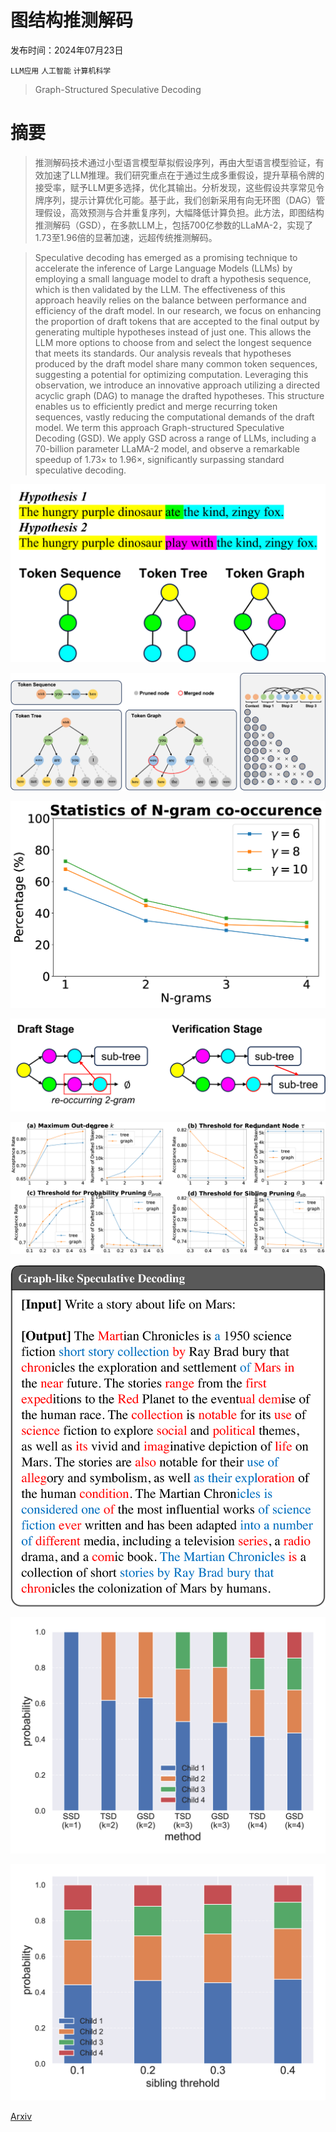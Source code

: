 # 图结构推测解码

发布时间：2024年07月23日

`LLM应用` `人工智能` `计算机科学`

> Graph-Structured Speculative Decoding

# 摘要

> 推测解码技术通过小型语言模型草拟假设序列，再由大型语言模型验证，有效加速了LLM推理。我们研究重点在于通过生成多重假设，提升草稿令牌的接受率，赋予LLM更多选择，优化其输出。分析发现，这些假设共享常见令牌序列，提示计算优化可能。基于此，我们创新采用有向无环图（DAG）管理假设，高效预测与合并重复序列，大幅降低计算负担。此方法，即图结构推测解码（GSD），在多款LLM上，包括700亿参数的LLaMA-2，实现了1.73至1.96倍的显著加速，远超传统推测解码。

> Speculative decoding has emerged as a promising technique to accelerate the inference of Large Language Models (LLMs) by employing a small language model to draft a hypothesis sequence, which is then validated by the LLM. The effectiveness of this approach heavily relies on the balance between performance and efficiency of the draft model. In our research, we focus on enhancing the proportion of draft tokens that are accepted to the final output by generating multiple hypotheses instead of just one. This allows the LLM more options to choose from and select the longest sequence that meets its standards. Our analysis reveals that hypotheses produced by the draft model share many common token sequences, suggesting a potential for optimizing computation. Leveraging this observation, we introduce an innovative approach utilizing a directed acyclic graph (DAG) to manage the drafted hypotheses. This structure enables us to efficiently predict and merge recurring token sequences, vastly reducing the computational demands of the draft model. We term this approach Graph-structured Speculative Decoding (GSD). We apply GSD across a range of LLMs, including a 70-billion parameter LLaMA-2 model, and observe a remarkable speedup of 1.73$\times$ to 1.96$\times$, significantly surpassing standard speculative decoding.

![图结构推测解码](../../../paper_images/2407.16207/x1.png)

![图结构推测解码](../../../paper_images/2407.16207/main2.png)

![图结构推测解码](../../../paper_images/2407.16207/x2.png)

![图结构推测解码](../../../paper_images/2407.16207/x3.png)

![图结构推测解码](../../../paper_images/2407.16207/x4.png)

![图结构推测解码](../../../paper_images/2407.16207/x5.png)

![图结构推测解码](../../../paper_images/2407.16207/x6.png)

![图结构推测解码](../../../paper_images/2407.16207/x7.png)

[Arxiv](https://arxiv.org/abs/2407.16207)